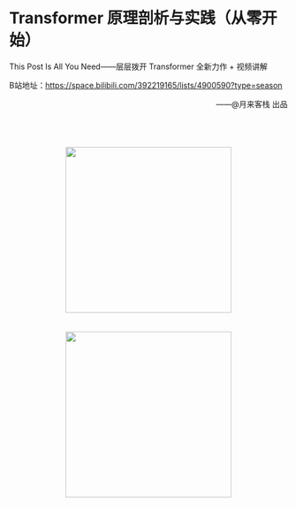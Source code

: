 # Transformer 原理剖析与实践（从零开始）

This Post Is All You Need——层层拨开 Transformer 全新力作 + 视频讲解

B站地址：https://space.bilibili.com/392219165/lists/4900590?type=season


<div align="right">——@月来客栈 出品
</div>

<br>
<br>
<br>
<br>

<div align=center><img width="300" src="https://moonhotel.oss-cn-shanghai.aliyuncs.com/images/22082227619.jpg"/> </div>
<br>
<br>
<div align=center><img width="300" src="https://moonhotel.oss-cn-shanghai.aliyuncs.com/images/moon.jpg"/> </div>
